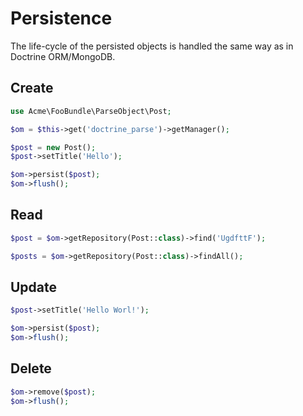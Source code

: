 # Persistence

The life-cycle of the persisted objects is handled the same way as in Doctrine ORM/MongoDB.


## Create


``` php
use Acme\FooBundle\ParseObject\Post;

$om = $this->get('doctrine_parse')->getManager();

$post = new Post();
$post->setTitle('Hello');

$om->persist($post);
$om->flush();

```


## Read

``` php
$post = $om->getRepository(Post::class)->find('UgdfttF');

$posts = $om->getRepository(Post::class)->findAll();

```


## Update

``` php
$post->setTitle('Hello Worl!');

$om->persist($post);
$om->flush();

```


## Delete

``` php
$om->remove($post);
$om->flush();

```